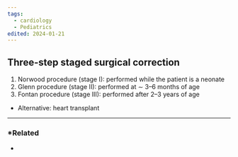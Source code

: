 ```yaml
---
tags:
  - cardiology
  - Pediatrics
edited: 2024-01-21
---
```

## Three-step staged surgical correction
1. Norwood procedure (stage I): performed while the patient is a neonate 
2. Glenn procedure (stage II): performed at ∼ 3–6 months of age
3. Fontan procedure (stage III): performed after 2–3 years of age 
- Alternative: heart transplant

---
### *Related
- 